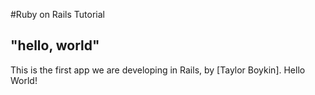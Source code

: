 #Ruby on Rails Tutorial

## "hello, world"

This is the first app we are developing in Rails, by [Taylor Boykin]. Hello World!
